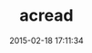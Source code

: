 ---
layout: post
title:  "acread"
repo:   "yarmand/acread"
date:   2015-02-18 17:11:34
gemurl: http://github.com/yarmand/acread
---